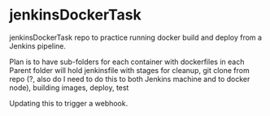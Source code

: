 # jenkinsDockerTask
jenkinsDockerTask repo to practice running docker build and deploy from a Jenkins pipeline.

Plan is to have sub-folders for each container with dockerfiles in each
Parent folder will hold jenkinsfile with stages for cleanup, git clone from repo (?, also do I need to do this to both Jenkins machine and to docker node), building images, deploy, test

Updating this to trigger a webhook.


